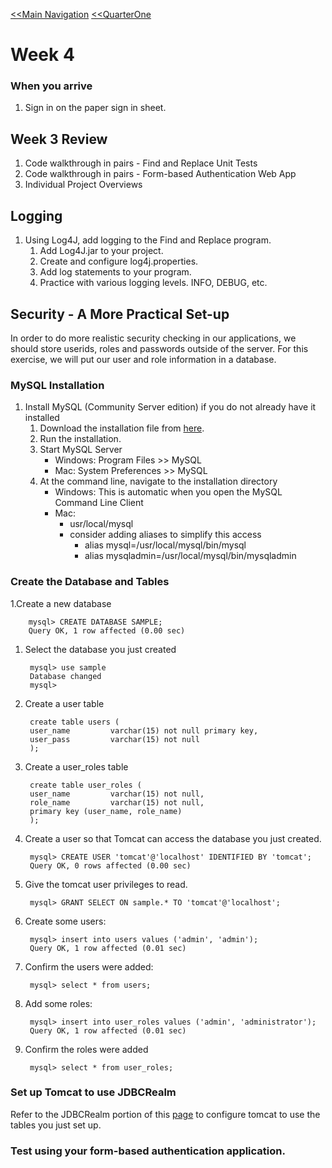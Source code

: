 [<<Main Navigation](https://github.com/bciancio/QuickMockup/blob/master/README.md#quickmockup) [<<QuarterOne](https://github.com/bciancio/QuickMockup/tree/master/Quarter1)

# Week 4

### When you arrive
1. Sign in on the paper sign in sheet.

## Week 3 Review
1. Code walkthrough in pairs - Find and Replace Unit Tests
1. Code walkthrough in pairs - Form-based Authentication Web App
1. Individual Project Overviews

## Logging
1. Using Log4J, add logging to the Find and Replace program.
    1. Add Log4J.jar to your project.
    1. Create and configure log4j.properties.
    1. Add log statements to your program.
    1. Practice with various logging levels. INFO, DEBUG, etc.

## Security - A More Practical Set-up

In order to do more realistic security checking in our applications, we should store userids, roles and passwords outside of the server. For this exercise, we will put our user and role information in a database.

### MySQL Installation 

1. Install MySQL (Community Server edition) if you do not already have it installed
    1. Download the installation file from [here](http://dev.mysql.com/downloads/mysql/).
    1. Run the installation.
    1. Start MySQL Server
        * Windows: Program Files >> MySQL
        * Mac: System Preferences >> MySQL 
    1. At the command line, navigate to the installation directory
        * Windows: This is automatic when you open the MySQL Command Line Client
        * Mac: 
            * usr/local/mysql
            * consider adding aliases to simplify this access
                * alias mysql=/usr/local/mysql/bin/mysql
                * alias mysqladmin=/usr/local/mysql/bin/mysqladmin

### Create the Database and Tables

1.Create a new database
        
        mysql> CREATE DATABASE SAMPLE;
        Query OK, 1 row affected (0.00 sec)
    
1. Select the database you just created

        mysql> use sample
        Database changed
        mysql> 
    
1. Create a user table

        create table users (
        user_name         varchar(15) not null primary key,
        user_pass         varchar(15) not null
        );
    
1. Create a user_roles table

        create table user_roles (
        user_name         varchar(15) not null,
        role_name         varchar(15) not null,
        primary key (user_name, role_name)
        );

1. Create a user so that Tomcat can access the database you just created.

        mysql> CREATE USER 'tomcat'@'localhost' IDENTIFIED BY 'tomcat';
        Query OK, 0 rows affected (0.00 sec)

1. Give the tomcat user privileges to read.

        mysql> GRANT SELECT ON sample.* TO 'tomcat'@'localhost';

1. Create some users:

        mysql> insert into users values ('admin', 'admin');
        Query OK, 1 row affected (0.01 sec)

1. Confirm the users were added: 

        mysql> select * from users;

1. Add some roles: 

        mysql> insert into user_roles values ('admin', 'administrator');
        Query OK, 1 row affected (0.01 sec)

1. Confirm the roles were added 

        mysql> select * from user_roles;

### Set up Tomcat to use JDBCRealm

Refer to the JDBCRealm portion of this [page](https://tomcat.apache.org/tomcat-8.0-doc/realm-howto.html) to configure tomcat to use the tables you just set up.

### Test using your form-based authentication application. 


        
